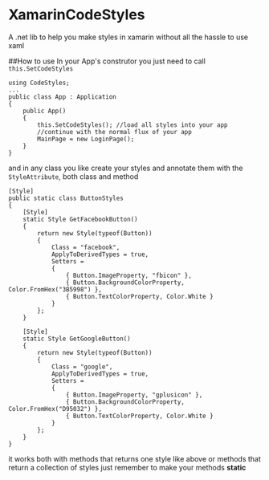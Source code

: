 # XamarinCodeStyles
A .net lib to help you make styles in xamarin without all the hassle to use xaml

##How to use
In your App's construtor you just need to call `this.SetCodeStyles`
```
using CodeStyles;
...
public class App : Application
{
	public App()
	{
		this.SetCodeStyles(); //load all styles into your app
		//continue with the normal flux of your app
		MainPage = new LoginPage();
	}
}
```
and in any class you like create your styles and annotate them with the `StyleAttribute`, both class and method
```
[Style]
public static class ButtonStyles
{
	[Style]
	static Style GetFacebookButton()
	{
		return new Style(typeof(Button))
		{
			Class = "facebook",
			ApplyToDerivedTypes = true,
			Setters =
			{
				{ Button.ImageProperty, "fbicon" },
				{ Button.BackgroundColorProperty, Color.FromHex("3B5998") },
				{ Button.TextColorProperty, Color.White }
			}
		};
	}
	
	[Style]
	static Style GetGoogleButton()
	{
		return new Style(typeof(Button))
		{
			Class = "google",
			ApplyToDerivedTypes = true,
			Setters =
			{
				{ Button.ImageProperty, "gplusicon" },
				{ Button.BackgroundColorProperty, Color.FromHex("D95032") },
				{ Button.TextColorProperty, Color.White }
			}
		};
	}
}
```

it works both with methods that returns one style like above or methods that return a collection of styles just remember to make your methods <b>static</b>
